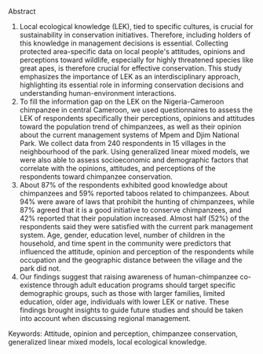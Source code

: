 Abstract
1. Local ecological knowledge (LEK), tied to specific cultures, is crucial for sustainability in conservation initiatives. Therefore, including holders of this knowledge in management decisions is essential. Collecting protected area-specific data on local people's attitudes, opinions and perceptions toward wildlife, especially for highly threatened species like great apes, is therefore crucial for effective conservation. This study emphasizes the importance of LEK as an interdisciplinary approach, highlighting its essential role in informing conservation decisions and understanding human-environment interactions.
2. To fill the information gap on the LEK on the Nigeria-Cameroon chimpanzee in central Cameroon, we used questionnaires to assess the LEK of respondents specifically their perceptions, opinions  and attitudes toward the population trend of chimpanzees, as well as their opinion about the current management systems of Mpem and Djim National Park. We collect data from 240 respondents in 15 villages in the neighbourhood of the park. Using generalized linear mixed models, we were also able to assess socioeconomic and demographic factors that correlate with the opinions, attitudes, and perceptions of the respondents toward chimpanzee conservation.
3. About 87% of the respondents exhibited good knowledge about chimpanzees and 59% reported taboos related to chimpanzees. About 94% were aware of laws that prohibit the hunting of chimpanzees, while 87% agreed that it is a good initiative to conserve chimpanzees, and 42% reported that their population increased. Almost half (52%) of the respondents said they were satisfied with the current park management system. Age, gender, education level, number of children in the household, and time spent in the community were predictors that influenced the attitude, opinion and perception of the respondents while occupation and the geographic distance between the village and the park did not.
4. Our findings suggest that raising awareness of human-chimpanzee co-existence through adult education programs should target specific demographic groups, such as those with larger families, limited education, older age, individuals with lower LEK or native. These findings brought insights to guide future studies and should be taken into account when discussing regional management.

Keywords: Attitude, opinion and perception, chimpanzee conservation, generalized linear mixed models, local ecological knowledge.
